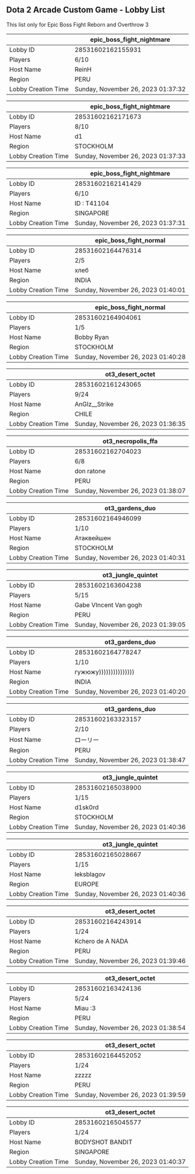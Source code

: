 ## Dota 2 Arcade Custom Game - Lobby List

This list only for Epic Boss Fight Reborn and Overthrow 3

|  | epic_boss_fight_nightmare |
| ------ | ------ |
| Lobby ID | 28531602162155931 |
| Players | 6/10 |
| Host Name | ReinH |
| Region | PERU |
| Lobby Creation Time | Sunday, November 26, 2023 01:37:32 |


|  | epic_boss_fight_nightmare |
| ------ | ------ |
| Lobby ID | 28531602162171673 |
| Players | 8/10 |
| Host Name | d1 |
| Region | STOCKHOLM |
| Lobby Creation Time | Sunday, November 26, 2023 01:37:33 |


|  | epic_boss_fight_nightmare |
| ------ | ------ |
| Lobby ID | 28531602162141429 |
| Players | 6/10 |
| Host Name | ID : T41104 |
| Region | SINGAPORE |
| Lobby Creation Time | Sunday, November 26, 2023 01:37:31 |


|  | epic_boss_fight_normal |
| ------ | ------ |
| Lobby ID | 28531602164476314 |
| Players | 2/5 |
| Host Name | хлеб |
| Region | INDIA |
| Lobby Creation Time | Sunday, November 26, 2023 01:40:01 |


|  | epic_boss_fight_normal |
| ------ | ------ |
| Lobby ID | 28531602164904061 |
| Players | 1/5 |
| Host Name | Bobby Ryan |
| Region | STOCKHOLM |
| Lobby Creation Time | Sunday, November 26, 2023 01:40:28 |


|  | ot3_desert_octet |
| ------ | ------ |
| Lobby ID | 28531602161243065 |
| Players | 9/24 |
| Host Name | AnGlz__Strike |
| Region | CHILE |
| Lobby Creation Time | Sunday, November 26, 2023 01:36:35 |


|  | ot3_necropolis_ffa |
| ------ | ------ |
| Lobby ID | 28531602162704023 |
| Players | 6/8 |
| Host Name | don ratone |
| Region | PERU |
| Lobby Creation Time | Sunday, November 26, 2023 01:38:07 |


|  | ot3_gardens_duo |
| ------ | ------ |
| Lobby ID | 28531602164946099 |
| Players | 1/10 |
| Host Name | Атаквейшен |
| Region | STOCKHOLM |
| Lobby Creation Time | Sunday, November 26, 2023 01:40:31 |


|  | ot3_jungle_quintet |
| ------ | ------ |
| Lobby ID | 28531602163604238 |
| Players | 5/15 |
| Host Name | Gabe VIncent Van gogh |
| Region | PERU |
| Lobby Creation Time | Sunday, November 26, 2023 01:39:05 |


|  | ot3_gardens_duo |
| ------ | ------ |
| Lobby ID | 28531602164778247 |
| Players | 1/10 |
| Host Name | гужюжу))))))))))))))) |
| Region | INDIA |
| Lobby Creation Time | Sunday, November 26, 2023 01:40:20 |


|  | ot3_gardens_duo |
| ------ | ------ |
| Lobby ID | 28531602163323157 |
| Players | 2/10 |
| Host Name | ローリー |
| Region | PERU |
| Lobby Creation Time | Sunday, November 26, 2023 01:38:47 |


|  | ot3_jungle_quintet |
| ------ | ------ |
| Lobby ID | 28531602165038900 |
| Players | 1/15 |
| Host Name | d1sk0rd |
| Region | STOCKHOLM |
| Lobby Creation Time | Sunday, November 26, 2023 01:40:36 |


|  | ot3_jungle_quintet |
| ------ | ------ |
| Lobby ID | 28531602165028667 |
| Players | 1/15 |
| Host Name | leksblagov |
| Region | EUROPE |
| Lobby Creation Time | Sunday, November 26, 2023 01:40:36 |


|  | ot3_desert_octet |
| ------ | ------ |
| Lobby ID | 28531602164243914 |
| Players | 1/24 |
| Host Name | Kchero de A NADA |
| Region | PERU |
| Lobby Creation Time | Sunday, November 26, 2023 01:39:46 |


|  | ot3_desert_octet |
| ------ | ------ |
| Lobby ID | 28531602163424136 |
| Players | 5/24 |
| Host Name | Miau :3 |
| Region | PERU |
| Lobby Creation Time | Sunday, November 26, 2023 01:38:54 |


|  | ot3_desert_octet |
| ------ | ------ |
| Lobby ID | 28531602164452052 |
| Players | 1/24 |
| Host Name | zzzzz |
| Region | PERU |
| Lobby Creation Time | Sunday, November 26, 2023 01:39:59 |


|  | ot3_desert_octet |
| ------ | ------ |
| Lobby ID | 28531602165045577 |
| Players | 1/24 |
| Host Name | BODYSHOT BANDIT |
| Region | SINGAPORE |
| Lobby Creation Time | Sunday, November 26, 2023 01:40:37 |


